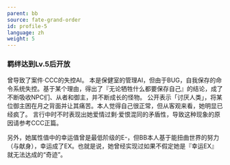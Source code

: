 ```yaml
---
parent: bb
source: fate-grand-order
id: profile-5
language: zh
weight: 5
---
```


### 羁绊达到Lv.5后开放

曾导致了案件·CCC的失控AI。
本是保健室的管理AI，但由于BUG，自我保存的命令系统失控。基于某个理由，得出了『无论牺牲什么都要保存自己』的结论，成了不断吸收NPC们、从者和御主，并不断成长的怪物。
公开表示「讨厌人类」，将某位御主困在月之背面并让其痛苦。本人觉得自己很正常，但从客观来看，她明显已经疯了。
言行中时不时表现出她爱情过剩·爱恨混同的矛盾性，导致这种现象的原因请参考CCC正篇。

另外，她属性值中的幸运值曾是最低阶级的E-，但BB本人基于能扭曲世界的努力（与献身），幸运成了EX。也就是说，她曾经实现过如果不假定她是『幸运EX』就无法达成的“奇迹”。
